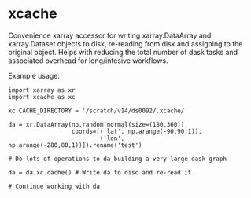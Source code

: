 # xcache
Convenience xarray accessor for writing xarray.DataArray and xarray.Dataset objects to disk, re-reading from disk and assigning to the original object. Helps with reducing the total number of dask tasks and associated overhead for long/intesive workflows.

Example usage:
```
import xarray as xr
import xcache as xc

xc.CACHE_DIRECTORY = '/scratch/v14/ds0092/.xcache/'

da = xr.DataArray(np.random.normal(size=(180,360)),             
                  coords=[('lat', np.arange(-90,90,1)),
                          ('lon', np.arange(-280,80,1))]).rename('test')

# Do lots of operations to da building a very large dask graph

da = da.xc.cache() # Write da to disc and re-read it

# Continue working with da
```

